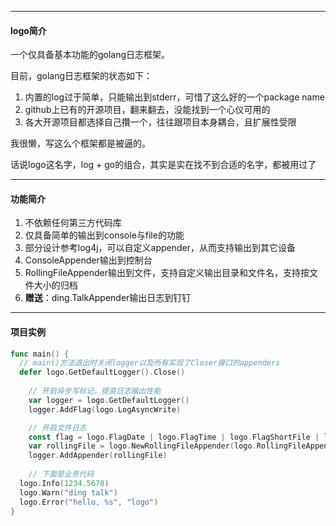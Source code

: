 

-----

#### logo简介

一个仅具备基本功能的golang日志框架。



目前，golang日志框架的状态如下：

1. 内置的log过于简单，只能输出到stderr，可惜了这么好的一个package name
2. github上已有的开源项目，翻来翻去，没能找到一个心仪可用的
3. 各大开源项目都选择自己攢一个，往往跟项目本身耦合，且扩展性受限



我很懒，写这么个框架都是被逼的。



话说logo这名字，log + go的组合，其实是实在找不到合适的名字，都被用过了



---

#### 功能简介



1. 不依赖任何第三方代码库
2. 仅具备简单的输出到console与file的功能
3. 部分设计参考log4j，可以自定义appender，从而支持输出到其它设备
4. ConsoleAppender输出到控制台
5. RollingFileAppender输出到文件，支持自定义输出目录和文件名，支持按文件大小的归档
6. **赠送**：ding.TalkAppender输出日志到钉钉



---

#### 项目实例

```go
func main() {
  // main()方法退出时关闭logger以及所有实现了Closer接口的appenders
  defer logo.GetDefaultLogger().Close()
	
	// 开启异步写标记，提高日志输出性能
	var logger = logo.GetDefaultLogger()
	logger.AddFlag(logo.LogAsyncWrite)

	// 开启文件日志
	const flag = logo.FlagDate | logo.FlagTime | logo.FlagShortFile | logo.FlagLevel
	var rollingFile = logo.NewRollingFileAppender(logo.RollingFileAppenderArgs{Flag: flag})
	logger.AddAppender(rollingFile)
  
	// 下面是业务代码
  logo.Info(1234.5678)
  logo.Warn("ding talk")
  logo.Error("hello, %s", "logo")
}
```



